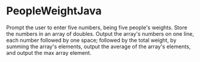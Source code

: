 # PeopleWeightJava
Prompt the user to enter five numbers, being five people's weights. Store the numbers in an array of doubles. Output the array's numbers on one line, each number followed by one space; followed by the total weight, by summing the array's elements, output the average of the array's elements, and output the max array element.
